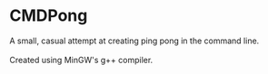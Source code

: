 # CMDPong
A small, casual attempt at creating ping pong in the command line.<br/>
<br/>
Created using MinGW's g++ compiler.
